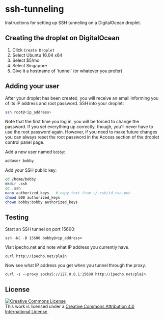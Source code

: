 # ssh-tunneling

Instructions for setting up SSH tunneling on a DigitalOcean droplet.

## Creating the droplet on DigitalOcean

1. Click `Create Droplet`
1. Select Ubuntu 16.04 x64
1. Select $5/mo
1. Select Singapore
1. Give it a hostname of 'tunnel' (or whatever you prefer)

## Adding your user

After your droplet has been created, you will receive an email informing you of its IP address and root password. SSH into your droplet:

```bash
ssh root@<ip_address>
```

Note that the first time you log in, you will be forced to change the password. If you set everything up correctly, though, you'll never have to use the root password again. However, if you need to make future changes you can always reset the root password in the Access section of the droplet control panel page.

Add a new user named `bobby`:

```bash
adduser bobby
```

Add your SSH public key:

```bash
cd /home/bobby
mkdir .ssh
cd .ssh
nano authorized_keys   # copy text from ~/.ssh/id_rsa.pub
chmod 600 authorized_keys
chown bobby:bobby authorized_keys
```

## Testing

Start an SSH tunnel on port 15600:

```
ssh -NC -D 15600 bobby@<ip_address>
```

Visit ipecho.net and note what IP address you currently have.

```
curl http://ipecho.net/plain
```

Now see what IP address you get when you tunnel through the proxy.

```
curl -s --proxy socks5://127.0.0.1:15600 http://ipecho.net/plain
```

## License

<a rel="license" href="http://creativecommons.org/licenses/by/4.0/"><img alt="Creative Commons License" style="border-width:0" src="https://i.creativecommons.org/l/by/4.0/88x31.png" /></a><br />This work is licensed under a <a rel="license" href="http://creativecommons.org/licenses/by/4.0/">Creative Commons Attribution 4.0 International License</a>.
